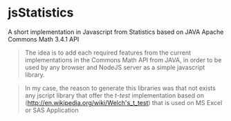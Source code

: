 # jsStatistics
A short implementation in Javascript from Statistics based on JAVA Apache Commons Math 3.4.1 API

> The idea is to add each required features from the current implementations in the Commons Math API from JAVA, in order to be used by any browser and NodeJS server as a simple javascript library.

> In my case, the reason to generate this libraries was that not exists any jscript library that offer the *t-test* implementation based on (http://en.wikipedia.org/wiki/Welch's_t_test) that is used on MS Excel or SAS Application


